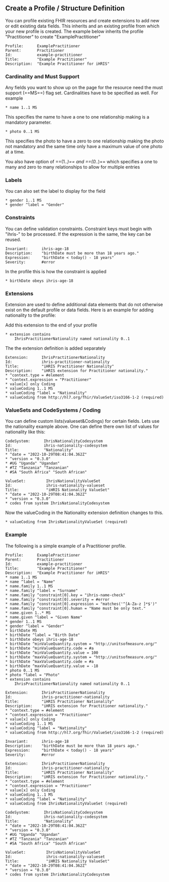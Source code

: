## Create a Profile / Structure Definition

You can profile existing FHIR resources and create extensions to add new or edit existing data fields. This inherits and an existing profile from which your new profile is created. The example below inherits the profile "Practitioner" to create "ExamplePractitioner"

```
Profile:      ExamplePractitioner
Parent:       Practitioner
Id:           example-practitioner
Title:        "Example Practitioner"
Description:  "Example Practitioner for iHRIS"
```

### Cardinality and Must Support
Any fields you want to show up on the page for the resource need the must support (==MS==) flag set.
Cardinalities have to be specified as well. For example

```
* name 1..1 MS
```
This specifies the name to have a one to one relationship making is a mandatory parameter.

```
* photo 0..1 MS
```
This specifies the photo to have a zero to one relationship making the photo not mandatory and the same time only have a maximum value of one photo at a time.

You also have option of ==(1..*)== and ==(0..*)== which specifies a one to many and zero to many relationships to allow for multiple entries 

### Labels
You can also set the label to display for the field

```
* gender 1..1 MS
* gender ^label = "Gender"
```

### Constraints
You can define validation constraints. Constraint keys must begin with "ihris-" to be processed.  If the expression
is the same, the key can be reused.

```
Invariant:      ihris-age-18
Description:    "birthDate must be more than 18 years ago."
Expression:     "birthDate < today() - 18 years"
Severity:       #error
```

In the profile this is how the constraint is applied
```
* birthDate obeys ihris-age-18
```

### Extensions
Extension are used to define additional data elements that do not otherwise exist on the default profile or data fields.
Here is an example for adding nationality to the profile:

Add this extension to the end of your profile
```
* extension contains
    IhrisPractitionerNationality named nationality 0..1
```

The the extension definition is added separately
```
Extension:      IhrisPractitionerNationality
Id:             ihris-practitioner-nationality
Title:          "iHRIS Practitioner Nationality"
Description:    "iHRIS extension for Practitioner nationality."
* ^context.type = #element
* ^context.expression = "Practitioner"
* value[x] only Coding
* valueCoding 1..1 MS
* valueCoding ^label = "Nationality"
* valueCoding from http://hl7.org/fhir/ValueSet/iso3166-1-2 (required)
```

### ValueSets and CodeSystems / Coding
You can define custom lists(valueset&Codings) for certain fields. Lets use the nationality example above. One can define there own list of values for nationality like this:
```
CodeSystem:      IhrisNationalityCodesystem
Id:              ihris-nationality-codesystem
Title:           "Nationality"
* ^date = "2022-10-29T08:41:04.362Z"
* ^version = "0.3.0"
* #UG "Uganda" "Ugandan"
* #TZ "Tanzania" "Tanzanian"
* #SA "South Africa" "South African"

ValueSet:         IhrisNationalityValueSet
Id:               ihris-nationality-valueset
Title:            "iHRIS Nationality ValueSet"
* ^date = "2022-10-29T08:41:04.362Z"
* ^version = "0.3.0"
* codes from system IhrisNationalityCodesystem
```
Now the valueCoding in the Nationality extension definition changes to this.
```
* valueCoding from IhrisNationalityValueSet (required)
```

### Example
The following is a simple example of a Practitioner profile.

```
Profile:      ExamplePractitioner
Parent:       Practitioner
Id:           example-practitioner
Title:        "Example Practitioner"
Description:  "Example Practitioner for iHRIS"
* name 1..1 MS
* name ^label = "Name"
* name.family 1..1 MS
* name.family ^label = "Surname"
* name.family ^constraint[0].key = "ihris-name-check"
* name.family ^constraint[0].severity = #error
* name.family ^constraint[0].expression = "matches('^[A-Za-z ]*$')"
* name.family ^constraint[0].human = "Name must be only text."
* name.given 1..* MS
* name.given ^label = "Given Name"
* gender 1..1 MS
* gender ^label = "Gender"
* birthDate MS
* birthDate ^label = "Birth Date"
* birthDate obeys ihris-age-18
* birthDate ^minValueQuantity.system = "http://unitsofmeasure.org/"
* birthDate ^minValueQuantity.code = #a
* birthDate ^minValueQuantity.value = 100
* birthDate ^maxValueQuantity.system = "http://unitsofmeasure.org/"
* birthDate ^maxValueQuantity.code = #a
* birthDate ^maxValueQuantity.value = -18
* photo 0..1 MS
* photo ^label = "Photo"
* extension contains
    IhrisPractitionerNationality named nationality 0..1

Extension:      IhrisPractitionerNationality
Id:             ihris-practitioner-nationality
Title:          "iHRIS Practitioner Nationality"
Description:    "iHRIS extension for Practitioner nationality."
* ^context.type = #element
* ^context.expression = "Practitioner"
* value[x] only Coding
* valueCoding 1..1 MS
* valueCoding ^label = "Nationality"
* valueCoding from http://hl7.org/fhir/ValueSet/iso3166-1-2 (required)

Invariant:      ihris-age-18
Description:    "birthDate must be more than 18 years ago."
Expression:     "birthDate < today() - 18 years"
Severity:       #error

Extension:      IhrisPractitionerNationality
Id:             ihris-practitioner-nationality
Title:          "iHRIS Practitioner Nationality"
Description:    "iHRIS extension for Practitioner nationality."
* ^context.type = #element
* ^context.expression = "Practitioner"
* value[x] only Coding
* valueCoding 1..1 MS
* valueCoding ^label = "Nationality"
* valueCoding from IhrisNationalityValueSet (required)

CodeSystem:      IhrisNationalityCodesystem
Id:              ihris-nationality-codesystem
Title:           "Nationality"
* ^date = "2022-10-29T08:41:04.362Z"
* ^version = "0.3.0"
* #UG "Uganda" "Ugandan"
* #TZ "Tanzania" "Tanzanian"
* #SA "South Africa" "South African"

ValueSet:         IhrisNationalityValueSet
Id:               ihris-nationality-valueset
Title:            "iHRIS Nationality ValueSet"
* ^date = "2022-10-29T08:41:04.362Z"
* ^version = "0.3.0"
* codes from system IhrisNationalityCodesystem
```